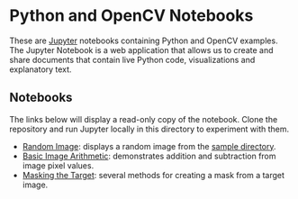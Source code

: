 # Python and OpenCV Notebooks

These are [Jupyter] notebooks containing Python and OpenCV examples. The Jupyter Notebook is a web application that allows us to create and share documents that contain live Python code, visualizations and explanatory text.

## Notebooks

The links below will display a read-only copy of the notebook. Clone the repository and run Jupyter locally in this directory to experiment with them.

- [Random Image](Random%20Image.ipynb): displays a random image from the [sample directory](RealFullField/).
- [Basic Image Arithmetic](Basic%20Image%20Arithmetic.ipynb): demonstrates addition and subtraction from image pixel values.
- [Masking the Target](Masking%20the%20Target.ipynb): several methods for creating a mask from a target image.

[jupyter]: http://jupyter.org
